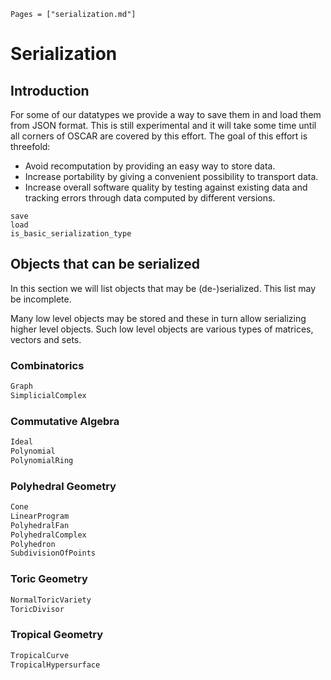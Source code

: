 ```@contents
Pages = ["serialization.md"]
```

# Serialization

## Introduction

For some of our datatypes we provide a way to save them in and load them from
JSON format. This is still experimental and it will take some time until all
corners of OSCAR are covered by this effort. The goal of this effort is
threefold:
  - Avoid recomputation by providing an easy way to store data.
  - Increase portability by giving a convenient possibility to transport data.
  - Increase overall software quality by testing against existing data and
    tracking errors through data computed by different versions.

```@docs
save
load
is_basic_serialization_type
```

## Objects that can be serialized

In this section we will list objects that may be (de-)serialized. This list may
be incomplete.

Many low level objects may be stored and these in turn allow serializing higher
level objects. Such low level objects are various types of matrices, vectors
and sets.

### Combinatorics
```julia
Graph
SimplicialComplex
```

### Commutative Algebra
```julia
Ideal
Polynomial
PolynomialRing
```

### Polyhedral Geometry
```julia
Cone
LinearProgram
PolyhedralFan
PolyhedralComplex
Polyhedron
SubdivisionOfPoints
```

### Toric Geometry
```julia
NormalToricVariety
ToricDivisor
```

### Tropical Geometry
```julia
TropicalCurve
TropicalHypersurface
```
